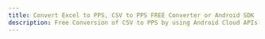 ---title: Convert Excel to PPS, CSV to PPS FREE Converter or Android SDKdescription: Free Conversion of CSV to PPS by using Android Cloud APIs & SDKs. Also Create, Edit & Render Microsoft Excel, CSV and SpreadsheetML worksheets or spreadsheet in the Cloud.---